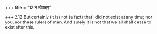 +++
title = "12 न त्वेवाहम्"

+++
2.12 But certainly (it is) not (a fact) that I did not exist at any
time; nor you, nor these rulers of men. And surely it is not that we all
shall cease to exist after this.
